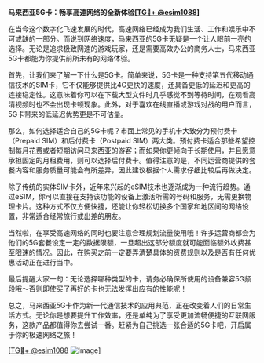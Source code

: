**马来西亚5G卡：畅享高速网络的全新体验[[TG💪+ @esim1088](https://t.me/s/esim1088)]**

在当今这个数字化飞速发展的时代，高速网络已经成为我们生活、工作和娱乐中不可或缺的一部分。而说到网络速度，马来西亚的5G卡无疑是一个让人眼前一亮的选择。无论是追求极致网速的游戏玩家，还是需要高效办公的商务人士，马来西亚5G卡都能为你提供前所未有的网络体验。

首先，让我们来了解一下什么是5G卡。简单来说，5G卡是一种支持第五代移动通信技术的SIM卡，它不仅能够提供比4G更快的速度，还具备更低的延迟和更高的连接稳定性。这意味着你可以在下载大型文件时几乎感觉不到等待时间，在观看高清视频时也不会出现卡顿现象。此外，对于喜欢在线直播或游戏对战的用户而言，5G卡带来的低延迟优势更是不可估量。

那么，如何选择适合自己的5G卡呢？市面上常见的手机卡大致分为预付费卡（Prepaid SIM）和后付费卡（Postpaid SIM）两大类。预付费卡适合那些希望控制每月花费或者短期访问马来西亚的游客；而如果你更倾向于长期使用，并且愿意承担固定的月租费用，则可以选择后付费卡。值得注意的是，不同运营商提供的套餐内容和服务质量可能会有所差异，因此建议根据个人需求仔细比较后再做决定。

除了传统的实体SIM卡外，近年来兴起的eSIM技术也逐渐成为一种流行趋势。通过eSIM，你可以直接在支持该功能的设备上激活所需的号码和服务，无需更换物理卡片。这种方式不仅方便快捷，还能让你轻松切换多个国家和地区间的网络设置，非常适合经常旅行或出差的朋友。

当然啦，在享受高速网络的同时也要注意合理规划流量使用哦！许多运营商都会为他们的5G套餐设定一定的数据限额，一旦超出这部分额度就可能面临额外收费甚至限速的情况。因此，在购买之前一定要弄清楚具体的资费规则以及是否有任何优惠活动正在进行当中。

最后提醒大家一句：无论选择哪种类型的卡，请务必确保所使用的设备兼容5G频段哦～否则即使买了再好的卡也无法发挥出应有的性能呢！

总之，马来西亚5G卡作为新一代通信技术的应用典范，正在改变着人们的日常生活方式。无论你是想要提升工作效率，还是单纯为了享受更加流畅便捷的互联网服务，这款产品都值得你去尝试一番。赶紧为自己挑选一张合适的5G卡吧，开启属于你的极速网络之旅！

[[TG💪+ @esim1088](https://t.me/s/esim1088) ![Image](https://i.postimg.cc/4NQfJmqS/Snipaste-2025-05-13-00-14-12.png)]